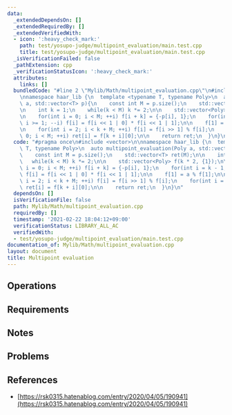 ```yaml
---
data:
  _extendedDependsOn: []
  _extendedRequiredBy: []
  _extendedVerifiedWith:
  - icon: ':heavy_check_mark:'
    path: test/yosupo-judge/multipoint_evaluation/main.test.cpp
    title: test/yosupo-judge/multipoint_evaluation/main.test.cpp
  _isVerificationFailed: false
  _pathExtension: cpp
  _verificationStatusIcon: ':heavy_check_mark:'
  attributes:
    links: []
  bundledCode: "#line 2 \"Mylib/Math/multipoint_evaluation.cpp\"\n#include <vector>\n\
    \nnamespace haar_lib {\n  template <typename T, typename Poly>\n  auto multipoint_evaluation(Poly\
    \ a, std::vector<T> p){\n    const int M = p.size();\n    std::vector<T> ret(M);\n\
    \n    int k = 1;\n    while(k < M) k *= 2;\n\n    std::vector<Poly> f(k * 2, {1});\n\
    \n    for(int i = 0; i < M; ++i) f[i + k] = {-p[i], 1};\n    for(int i = k - 1;\
    \ i >= 1; --i) f[i] = f[i << 1 | 0] * f[i << 1 | 1];\n\n    f[1] = a % f[1];\n\
    \n    for(int i = 2; i < k + M; ++i) f[i] = f[i >> 1] % f[i];\n    for(int i =\
    \ 0; i < M; ++i) ret[i] = f[k + i][0];\n\n    return ret;\n  }\n}\n"
  code: "#pragma once\n#include <vector>\n\nnamespace haar_lib {\n  template <typename\
    \ T, typename Poly>\n  auto multipoint_evaluation(Poly a, std::vector<T> p){\n\
    \    const int M = p.size();\n    std::vector<T> ret(M);\n\n    int k = 1;\n \
    \   while(k < M) k *= 2;\n\n    std::vector<Poly> f(k * 2, {1});\n\n    for(int\
    \ i = 0; i < M; ++i) f[i + k] = {-p[i], 1};\n    for(int i = k - 1; i >= 1; --i)\
    \ f[i] = f[i << 1 | 0] * f[i << 1 | 1];\n\n    f[1] = a % f[1];\n\n    for(int\
    \ i = 2; i < k + M; ++i) f[i] = f[i >> 1] % f[i];\n    for(int i = 0; i < M; ++i)\
    \ ret[i] = f[k + i][0];\n\n    return ret;\n  }\n}\n"
  dependsOn: []
  isVerificationFile: false
  path: Mylib/Math/multipoint_evaluation.cpp
  requiredBy: []
  timestamp: '2021-02-22 18:04:12+09:00'
  verificationStatus: LIBRARY_ALL_AC
  verifiedWith:
  - test/yosupo-judge/multipoint_evaluation/main.test.cpp
documentation_of: Mylib/Math/multipoint_evaluation.cpp
layout: document
title: Multipoint evaluation
---
```


## Operations

## Requirements

## Notes

## Problems

## References

- [https://rsk0315.hatenablog.com/entry/2020/04/05/190941](https://rsk0315.hatenablog.com/entry/2020/04/05/190941)
